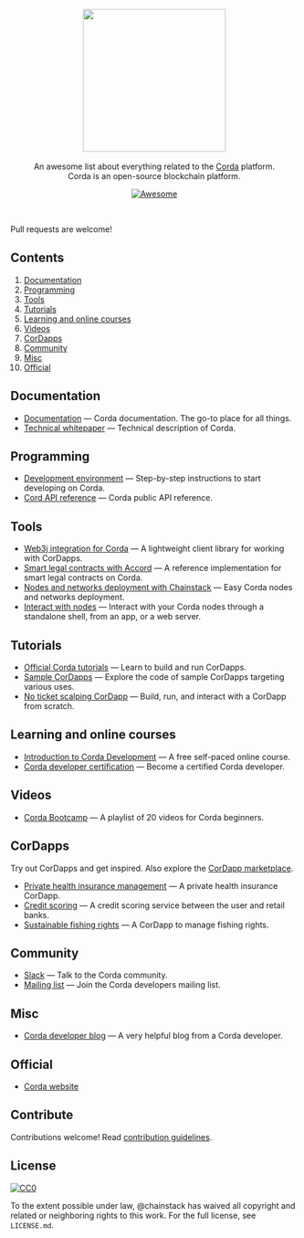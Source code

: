 <br/>
<div align="center">
  <img width="250px" src="./ttk_logo">
</div>
<br/>
<div align="center">
An awesome list about everything related to the <a href='https://en.wikipedia.org/wiki/R3_(company)#Corda'>Corda</a> platform.
<br />
Corda is an open-source blockchain platform.
<br/>

[![Awesome](https://awesome.re/badge.svg)](https://awesome.re)
</div>
<br/>

Pull requests are welcome!


## Contents

1. [Documentation](#documentation)
2. [Programming](#programming)
3. [Tools](#tools)
4. [Tutorials](#tutorials)
5. [Learning and online courses](#learning-and-online-courses)
6. [Videos](#videos)
7. [CorDapps](#cordapps)
8. [Community](#community)
9. [Misc](#misc)
10. [Official](#official)


## Documentation

- [Documentation](https://docs.corda.net/) — Corda documentation. The go-to place for all things.
- [Technical whitepaper](https://www.r3.com/reports/corda-technical-whitepaper/) — Technical description of Corda.


## Programming

- [Development environment](https://docs.corda.net/getting-set-up.html#set-up-instructions) — Step-by-step instructions to start developing on Corda.
- [Cord API reference](https://docs.corda.net/api/) — Corda public API reference.

## Tools

- [Web3j integration for Corda](http://corda.web3j.io/) — A lightweight client library for working with CorDapps.
- [Smart legal contracts with Accord](https://www.accordproject.org/news/smart-legal-contracts-on-corda/) — A reference implementation for smart legal contracts on Corda.
- [Nodes and networks deployment with Chainstack](https://chainstack.com/corda/) — Easy Corda nodes and networks deployment.
- [Interact with nodes](https://docs.chainstack.com/operations/corda/tools) — Interact with your Corda nodes through a standalone shell, from an app, or a web server.


## Tutorials

- [Official Corda tutorials](https://docs.corda.net/tutorials-index.html) — Learn to build and run CorDapps.
- [Sample CorDapps](https://github.com/corda/samples/) — Explore the code of sample CorDapps targeting various uses.
- [No ticket scalping CorDapp](https://docs.chainstack.com/tutorials/no-ticket-scalping-cordapp-on-corda) — Build, run, and interact with a CorDapp from scratch.


## Learning and online courses

- [Introduction to Corda Development](https://www.udemy.com/course/corda-development/) — A free self-paced online course.
- [Corda developer certification](https://www.r3.com/training-and-certification/) — Become a certified Corda developer.


## Videos

- [Corda Bootcamp](https://www.youtube.com/playlist?list=PLi1PppB3-YrVq5Qy_RM9Qidq0eh-nL11N) — A playlist of 20 videos for Corda beginners.


## CorDapps

Try out CorDapps and get inspired. Also explore the [CorDapp marketplace](https://marketplace.r3.com/).

- [Private health insurance management](https://github.com/corda-codeclub/marge) — A private health insurance CorDapp.
- [Credit scoring](https://github.com/rafaelazeredo/creditbank) — A credit scoring service between the user and retail banks.
- [Sustainable fishing rights](https://github.com/joeldudleyr3/olive-oyl) — A CorDapp to manage fishing rights.


## Community

- [Slack](http://slack.corda.net/) — Talk to the Corda community.
- [Mailing list](https://groups.io/g/corda-dev) — Join the Corda developers mailing list.


## Misc

- [Corda developer blog](https://lankydan.dev) — A very helpful blog from a Corda developer.


## Official

- [Corda website](https://www.corda.net/)


## Contribute

Contributions welcome! Read [contribution guidelines](CONTRIBUTING.md).

## License

[![CC0](http://mirrors.creativecommons.org/presskit/buttons/88x31/svg/cc-zero.svg)](http://creativecommons.org/publicdomain/zero/1.0)

To the extent possible under law, @chainstack has waived all copyright and related or neighboring rights to this work. For the full license, see `LICENSE.md`.
